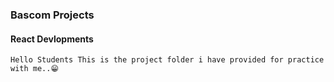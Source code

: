 ### Bascom Projects
#### React Devlopments
    Hello Students This is the project folder i have provided for practice with me..😁